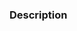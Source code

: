 <!--
Thanks for helping us improve CODA Quantum!

⚠️ The pull request title should be concise and understandable for all.
⚠️ If your pull request fixes an open issue, please link to the issue.

Checklist:
- [ ] I have added tests to cover my changes.
- [ ] I have updated the documentation accordingly.
- [ ] I have read the CONTRIBUTING document.
-->

### Description
<!-- Include relevant issues here, describe what changed and why -->
